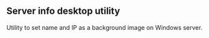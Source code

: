 ## Server info desktop utility

Utility to set name and IP as a background image on Windows server.
